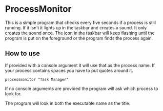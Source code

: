 # ProcessMonitor

This is a simple program that checks every five seconds if a process is still running. If it isn't it lights up in the taskbar and creates a sound. It only creates the sound once. The icon in the taskbar will keep flashing until the program is put on the foreground or the program finds the process again.


## How to use

If provided with a console argument it will use that as the process name. If your process contains spaces you have to put quotes around it.
```
processmonitor "Task Manager"
```
If no console arguments are provided the program will ask which process to look for.

The program will look in both the executable name as the title.